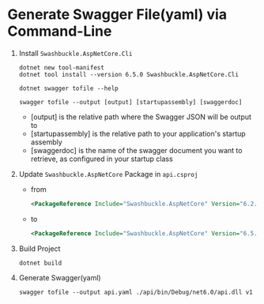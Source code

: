 # Generate Swagger File(yaml) via Command-Line

1. Install `Swashbuckle.AspNetCore.Cli`

   ```shell
   dotnet new tool-manifest
   dotnet tool install --version 6.5.0 Swashbuckle.AspNetCore.Cli
   ```

   ```shell
   dotnet swagger tofile --help
   ```

   ```shell
   swagger tofile --output [output] [startupassembly] [swaggerdoc]
   ```

   - [output] is the relative path where the Swagger JSON will be output to
   - [startupassembly] is the relative path to your application's startup assembly
   - [swaggerdoc] is the name of the swagger document you want to retrieve, as configured in your startup class

2. Update `Swashbuckle.AspNetCore` Package in `api.csproj`

   - from

     ```xml
     <PackageReference Include="Swashbuckle.AspNetCore" Version="6.2.3" />
     ```

   - to

     ```xml
     <PackageReference Include="Swashbuckle.AspNetCore" Version="6.5.0" />
     ```

3. Build Project

   ```shell
   dotnet build
   ```

4. Generate Swagger(yaml)

   ```shell
   swagger tofile --output api.yaml ./api/bin/Debug/net6.0/api.dll v1
   ```
